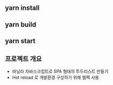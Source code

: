 ## yarn install

## yarn build

## yarn start

## 프로젝트 개요

- 바닐라 자바스크립트로 SPA 형태의 투두리스트 만들기
- Hot reload 로 개발환경 구성하기 위해 웹팩 사용
